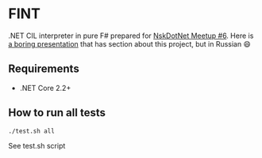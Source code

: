 # FINT

.NET CIL interpreter in pure F# prepared for [NskDotNet Meetup #6](https://www.meetup.com/NskDotNet/events/265652338/). Here is [a boring presentation](https://www.youtube.com/watch?v=d-NbhhxRRW4&amp;t=4s&amp;ab_channel=DotNetRu) that has section about this project, but in Russian 😄

## Requirements

- .NET Core 2.2+

## How to run all tests

`./test.sh all`

See test.sh script

